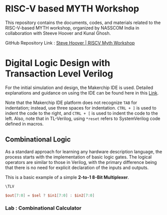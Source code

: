 # RISC-V based MYTH Workshop
This repository contains the documents, codes, and materials related to the RISC-V-based MYTH workshop, organized by NASSCOM India in collaboration with Steeve Hoover and Kunal Ghosh. 

GitHub Repository Link : [Steve Hoover | RISCV Myth Workshop](https://github.com/stevehoover/RISC-V_MYTH_Workshop)

# Digital Logic Design with Transaction Level Verilog

For the initial simulation and design, the Makerchip IDE is used. Detailed explanations and guidance on using the IDE can be found here in this [Link](https://www.makerchip.com/sandbox/#). 

Note that the Makerchip IDE platform does not recognize `TAB` for indentation; instead, use three spaces for indentation. `CTRL + ]` is used to indent the code to the right, and `CTRL + [` is used to indent the code to the left. Also, note that in TL-Verilog, using `*reset` refers to SystemVerilog code defined in macros.

## Combinational Logic

As a standard approach for learning any hardware description language, the process starts with the implementation of basic logic gates. The logical operators are similar to those in Verilog, with the primary difference being that there is no need for explicit declaration of the inputs and outputs. 

This is a basic example of a simple **2-to-1 8-Bit Multiplexer**.

```Verilog
\TLV

$out[7:0] = $sel ? $in1[7:0] : $in2[7:0]
```
### Lab : Combinational Calculator

